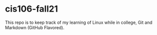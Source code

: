 # cis106-fall21
This repo is to keep track of my learning of Linux while in college, Git and Markdown (GitHub Flavored).
